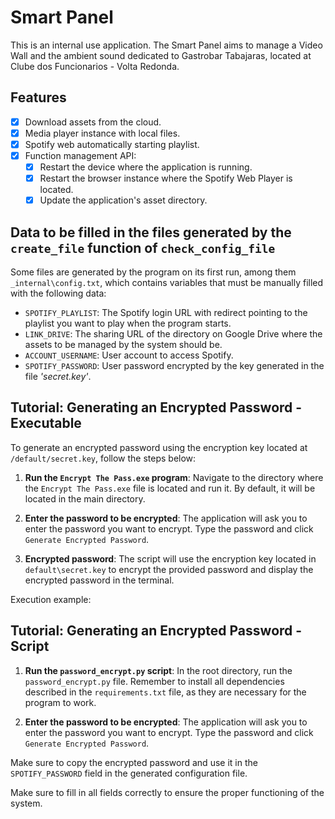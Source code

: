 # Smart Panel
This is an internal use application.
The Smart Panel aims to manage a Video Wall and the ambient sound dedicated to Gastrobar Tabajaras, located at Clube dos Funcionarios - Volta Redonda.

## Features

- [x] Download assets from the cloud.
- [x] Media player instance with local files.
- [x] Spotify web automatically starting playlist.
- [x] Function management API:
    - [x] Restart the device where the application is running.
    - [x] Restart the browser instance where the Spotify Web Player is located.
    - [x] Update the application's asset directory.

## Data to be filled in the files generated by the `create_file` function of `check_config_file`

Some files are generated by the program on its first run, among them `_internal\config.txt`, which contains variables that must be manually filled with the following data:
- `SPOTIFY_PLAYLIST`: The Spotify login URL with redirect pointing to the playlist you want to play when the program starts.
- `LINK_DRIVE`: The sharing URL of the directory on Google Drive where the assets to be managed by the system should be.
- `ACCOUNT_USERNAME`: User account to access Spotify.
- `SPOTIFY_PASSWORD`: User password encrypted by the key generated in the file _'secret.key'_.

## Tutorial: Generating an Encrypted Password - Executable

To generate an encrypted password using the encryption key located at `/default/secret.key`, follow the steps below:

1. **Run the `Encrypt The Pass.exe` program**:
        Navigate to the directory where the `Encrypt The Pass.exe` file is located and run it. By default, it will be located in the main directory.

2. **Enter the password to be encrypted**:
        The application will ask you to enter the password you want to encrypt. Type the password and click `Generate Encrypted Password`.

3. **Encrypted password**:
        The script will use the encryption key located in `default\secret.key` to encrypt the provided password and display the encrypted password in the terminal.

Execution example:

## Tutorial: Generating an Encrypted Password - Script

1. **Run the `password_encrypt.py` script**:
        In the root directory, run the `password_encrypt.py` file. Remember to install all dependencies described in the `requirements.txt` file, as they are necessary for the program to work.

2. **Enter the password to be encrypted**:
        The application will ask you to enter the password you want to encrypt. Type the password and click `Generate Encrypted Password`.

Make sure to copy the encrypted password and use it in the `SPOTIFY_PASSWORD` field in the generated configuration file.

Make sure to fill in all fields correctly to ensure the proper functioning of the system.
